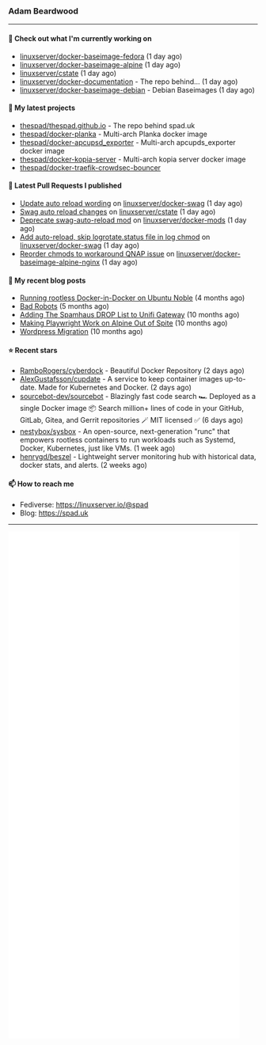 ### Adam Beardwood
---
#### 👷 Check out what I'm currently working on

- [linuxserver/docker-baseimage-fedora](https://github.com/linuxserver/docker-baseimage-fedora) (1 day ago)
- [linuxserver/docker-baseimage-alpine](https://github.com/linuxserver/docker-baseimage-alpine) (1 day ago)
- [linuxserver/cstate](https://github.com/linuxserver/cstate) (1 day ago)
- [linuxserver/docker-documentation](https://github.com/linuxserver/docker-documentation) - The repo behind... (1 day ago)
- [linuxserver/docker-baseimage-debian](https://github.com/linuxserver/docker-baseimage-debian) - Debian Baseimages (1 day ago)

#### 🌱 My latest projects

- [thespad/thespad.github.io](https://github.com/thespad/thespad.github.io) - The repo behind spad.uk
- [thespad/docker-planka](https://github.com/thespad/docker-planka) - Multi-arch Planka docker image
- [thespad/docker-apcupsd_exporter](https://github.com/thespad/docker-apcupsd_exporter) - Multi-arch apcupds_exporter docker image
- [thespad/docker-kopia-server](https://github.com/thespad/docker-kopia-server) - Multi-arch kopia server docker image 
- [thespad/docker-traefik-crowdsec-bouncer](https://github.com/thespad/docker-traefik-crowdsec-bouncer)

#### 🔨 Latest Pull Requests I published

- [Update auto reload wording](https://github.com/linuxserver/docker-swag/pull/538) on [linuxserver/docker-swag](https://github.com/linuxserver/docker-swag) (1 day ago)
- [Swag auto reload changes](https://github.com/linuxserver/cstate/pull/253) on [linuxserver/cstate](https://github.com/linuxserver/cstate) (1 day ago)
- [Deprecate swag-auto-reload mod](https://github.com/linuxserver/docker-mods/pull/1009) on [linuxserver/docker-mods](https://github.com/linuxserver/docker-mods) (1 day ago)
- [Add auto-reload, skip logrotate.status file in log chmod](https://github.com/linuxserver/docker-swag/pull/537) on [linuxserver/docker-swag](https://github.com/linuxserver/docker-swag) (1 day ago)
- [Reorder chmods to workaround QNAP issue](https://github.com/linuxserver/docker-baseimage-alpine-nginx/pull/182) on [linuxserver/docker-baseimage-alpine-nginx](https://github.com/linuxserver/docker-baseimage-alpine-nginx) (1 day ago)

#### 📜 My recent blog posts

- [Running rootless Docker-in-Docker on Ubuntu Noble](https://www.spad.uk/posts/rootless-dind-noble/) (4 months ago)
- [Bad Robots](https://www.spad.uk/posts/bad-robots/) (5 months ago)
- [Adding The Spamhaus DROP List to Unifi Gateway](https://www.spad.uk/posts/adding-spamhaus-drop-list-to-unifi-gateway/) (10 months ago)
- [Making Playwright Work on Alpine Out of Spite](https://www.spad.uk/posts/making-playwright-work-on-alpine-out-of-spite/) (10 months ago)
- [Wordpress Migration](https://www.spad.uk/posts/wordpress-migration/) (10 months ago)

#### ⭐ Recent stars

- [RamboRogers/cyberdock](https://github.com/RamboRogers/cyberdock) - Beautiful Docker Repository (2 days ago)
- [AlexGustafsson/cupdate](https://github.com/AlexGustafsson/cupdate) - A service to keep container images up-to-date. Made for Kubernetes and Docker. (2 days ago)
- [sourcebot-dev/sourcebot](https://github.com/sourcebot-dev/sourcebot) - Blazingly fast code search 🏎️  Deployed as a single Docker image 📦 Search million&#43; lines of code in your GitHub, GitLab, Gitea, and Gerrit repositories 🪄 MIT licensed ✅ (6 days ago)
- [nestybox/sysbox](https://github.com/nestybox/sysbox) - An open-source, next-generation &#34;runc&#34; that empowers rootless containers to run workloads such as Systemd, Docker, Kubernetes, just like VMs. (1 week ago)
- [henrygd/beszel](https://github.com/henrygd/beszel) - Lightweight server monitoring hub with historical data, docker stats, and alerts. (2 weeks ago)

#### 📫 How to reach me
- Fediverse: https://linuxserver.io/@spad
- Blog: https://spad.uk
---
<img src="https://raw.githubusercontent.com/thespad/thespad/main/github-metrics.svg">
